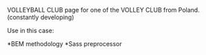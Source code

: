 VOLLEYBALL CLUB page for one of the VOLLEY CLUB from Poland. (constantly developing)

Use in this case:

*BEM methodology 
*Sass preprocessor 
